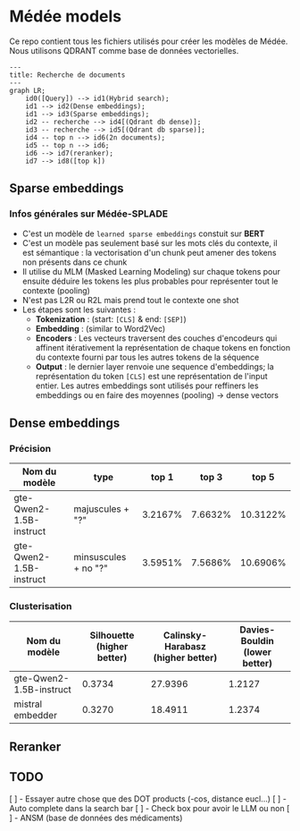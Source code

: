 # Médée models

Ce repo contient tous les fichiers utilisés pour créer les modèles de Médée.
Nous utilisons QDRANT comme base de données vectorielles.

```mermaid
---
title: Recherche de documents
---
graph LR;
    id0([Query]) --> id1(Hybrid search);
    id1 --> id2(Dense embeddings);
    id1 --> id3(Sparse embeddings);
    id2 -- recherche --> id4[(Qdrant db dense)];
    id3 -- recherche --> id5[(Qdrant db sparse)];
    id4 -- top n --> id6(2n documents);
    id5 -- top n --> id6;
    id6 --> id7(reranker);
    id7 --> id8([top k])
```

## Sparse embeddings
### Infos générales sur Médée-SPLADE
* C'est un modèle de `learned sparse embeddings` constuit sur **BERT**
* C'est un modèle pas seulement basé sur les mots clés du contexte, il est sémantique : la vectorisation d'un chunk peut amener des tokens non présents dans ce chunk
* Il utilise du MLM (Masked Learning Modeling) sur chaque tokens pour ensuite déduire les tokens les plus probables pour représenter tout le contexte (pooling)
* N'est pas L2R ou R2L mais prend tout le contexte one shot
* Les étapes sont les suivantes :
  * **Tokenization** : (start: `[CLS]` & end: `[SEP]`)
  * **Embedding** : (similar to Word2Vec)
  * **Encoders** : Les vecteurs traversent des couches d'encodeurs qui affinent itérativement la représentation de chaque tokens en fonction du contexte fourni par tous les autres tokens de la séquence
  * **Output** : le dernier layer renvoie une sequence d'embeddings; la représentation du token `[CLS]` est une représentation de l'input entier. Les autres embeddings sont utilisés pour reffiners les embeddings ou en faire des moyennes (pooling) -> dense vectors

## Dense embeddings
### Précision
| Nom du modèle | type | top 1 | top 3 | top 5 |
| --- | --- | --- | --- | --- |
| gte-Qwen2-1.5B-instruct | majuscules + "?" | 3.2167% | 7.6632% | 10.3122% |
| gte-Qwen2-1.5B-instruct | minsuscules + no "?" | 3.5951% | 7.5686% | 10.6906% |

### Clusterisation
| Nom du modèle | Silhouette (higher better) | Calinsky-Harabasz (higher better) | Davies-Bouldin (lower better) |
| --- | --- | --- | --- |
| gte-Qwen2-1.5B-instruct | 0.3734 | 27.9396 | 1.2127 |
| mistral embedder | 0.3270 | 18.4911 | 1.2374 |

## Reranker

## TODO
[ ] - Essayer autre chose que des DOT products (-cos, distance eucl...)
[ ] - Auto complete dans la search bar
[ ] - Check box pour avoir le LLM ou non
[ ] - ANSM (base de données des médicaments)
